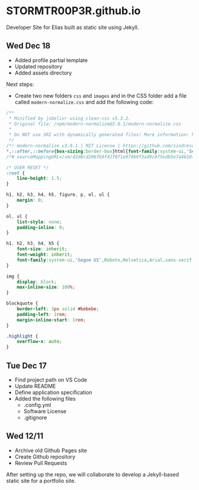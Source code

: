 # STORMTR00P3R.github.io

Developer Site for Elias built as static site using Jekyll.

## Wed Dec 18

- Added profile partial template
- Updated repository
- Added assets directory

Next steps:

- Create two new folders `css` and `images` and in the CSS 
folder add a file called `modern-normalize.css` and add the 
following code:

```css
/**
 * Minified by jsDelivr using clean-css v5.3.2.
 * Original file: /npm/modern-normalize@3.0.1/modern-normalize.css
 *
 * Do NOT use SRI with dynamically generated files! More information: https://www.jsdelivr.com/using-sri-with-dynamic-files
 */
/*! modern-normalize v3.0.1 | MIT License | https://github.com/sindresorhus/modern-normalize */
*,::after,::before{box-sizing:border-box}html{font-family:system-ui,'Segoe UI',Roboto,Helvetica,Arial,sans-serif,'Apple Color Emoji','Segoe UI Emoji';line-height:1.15;-webkit-text-size-adjust:100%;tab-size:4}body{margin:0}b,strong{font-weight:bolder}code,kbd,pre,samp{font-family:ui-monospace,SFMono-Regular,Consolas,'Liberation Mono',Menlo,monospace;font-size:1em}small{font-size:80%}sub,sup{font-size:75%;line-height:0;position:relative;vertical-align:baseline}sub{bottom:-.25em}sup{top:-.5em}table{border-color:currentcolor}button,input,optgroup,select,textarea{font-family:inherit;font-size:100%;line-height:1.15;margin:0}[type=button],[type=reset],[type=submit],button{-webkit-appearance:button}legend{padding:0}progress{vertical-align:baseline}::-webkit-inner-spin-button,::-webkit-outer-spin-button{height:auto}[type=search]{-webkit-appearance:textfield;outline-offset :-2px}::-webkit-search-decoration{-webkit-appearance:none}::-webkit-file-upload-button{-webkit-appearance:button;font:inherit}summary{display:list-item}
/*# sourceMappingURL=/sm/d2d8cd206fb9f42f071e97460f3ad9c875edb5e7a4b10f900a83cdf8401c53a9.map */

/* USER RESET */
:root {
    line-height: 1.5;
}

h1, h2, h3, h4, h5, figure, p, ol, ul {
    margin: 0;
}

ol, ul {
    list-style: none;
    padding-inline: 0;
}

h1, h2, h3, h4, h5 {
    font-size: inherit;
    font-weight: inherit;
    font-family:system-ui,'Segoe UI',Roboto,Helvetica,Arial,sans-serif,'Apple Color Emoji','Segoe UI Emoji';
}

img {
    display: block;
    max-inline-size: 100%;
}

blockquote {
    border-left: 3px solid #bebebe;
    padding-left: 1rem;
    margin-inline-start: 1rem;
}

.highlight {
    overflow-x: auto;
}
```


## Tue Dec 17

- Find project path on VS Code
- Update README
- Define application specification
- Added the following files
    - .config.yml
    - Software License
    - .gitignore

## Wed 12/11

- Archive old Github Pages site
- Create Github repository
- Review Pull Requests

After setting up the repo, we will collaborate
to develop a Jekyll-based static site for a
portfolio site.
